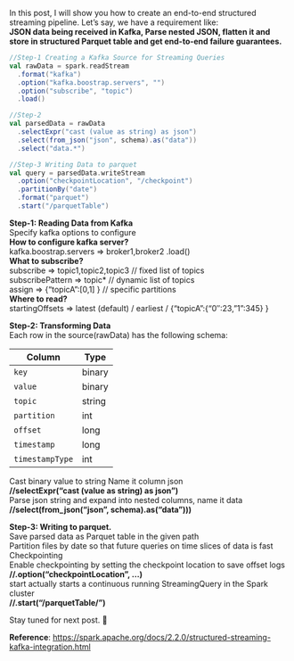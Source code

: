 In this post, I will show you how to create an end-to-end structured streaming pipeline. Let&#8217;s say, we have a
requirement like:  
**JSON data being received in Kafka, Parse nested JSON, flatten it and store in structured Parquet table and get
end-to-end failure guarantees.**

```scala
//Step-1 Creating a Kafka Source for Streaming Queries
val rawData = spark.readStream
  .format("kafka")
  .option("kafka.boostrap.servers", "")
  .option("subscribe", "topic")
  .load()

//Step-2
val parsedData = rawData
  .selectExpr("cast (value as string) as json")
  .select(from_json("json", schema).as("data"))
  .select("data.*")

//Step-3 Writing Data to parquet
val query = parsedData.writeStream
  .option("checkpointLocation", "/checkpoint")
  .partitionBy("date")
  .format("parquet")
  .start("/parquetTable")
```

**Step-1: Reading Data from Kafka**  
Specify kafka options to configure  
**How to configure kafka server?**  
kafka.boostrap.servers => broker1,broker2 .load()  
**What to subscribe?**  
subscribe => topic1,topic2,topic3 // fixed list of topics  
subscribePattern => topic* // dynamic list of topics  
assign => {&#8220;topicA&#8221;:[0,1] } // specific partitions  
**Where to read?**  
startingOffsets => latest (default) / earliest / {&#8220;topicA&#8221;:{&#8220;0&#8243;:23,&#8221;1&#8221;:345} }

**Step-2: Transforming Data**  
Each row in the source(rawData) has the following schema:

| Column        | Type      |
| --------------|-----------|
| `key`         | binary    |  
| `value`       | binary    |
| `topic`       | string    |
| `partition`   | int       |  
|`offset`       | long      | 
|`timestamp`    | long      | 
|`timestampType`| int       |  

Cast binary value to string Name it column json  
**//selectExpr(&#8220;cast (value as string) as json&#8221;)**  
Parse json string and expand into nested columns, name it data  
**//select(from_json(&#8220;json&#8221;, schema).as(&#8220;data&#8221;)))**

**Step-3: Writing to parquet.**  
Save parsed data as Parquet table in the given path  
Partition files by date so that future queries on time slices of data is fast  
Checkpointing  
Enable checkpointing by setting the checkpoint location to save offset logs  
**//.option(&#8220;checkpointLocation&#8221;, &#8230;)**  
start actually starts a continuous running StreamingQuery in the Spark cluster  
**//.start(&#8220;/parquetTable/&#8221;)**

Stay tuned for next post. 🙂

**Reference**: https://spark.apache.org/docs/2.2.0/structured-streaming-kafka-integration.html